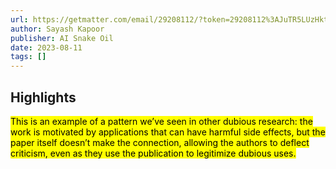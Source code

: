 ```yaml
---
url: https://getmatter.com/email/29208112/?token=29208112%3AJuTR5LUzHktYUmo1V-XpUkz6BW0
author: Sayash Kapoor
publisher: AI Snake Oil
date: 2023-08-11
tags: []
---
```


## Highlights
<mark>This is an example of a pattern we’ve seen in other dubious research: the work is motivated by applications that can have harmful side effects, but the paper itself doesn’t make the connection, allowing the authors to deflect criticism, even as they use the publication to legitimize dubious uses.</mark>

